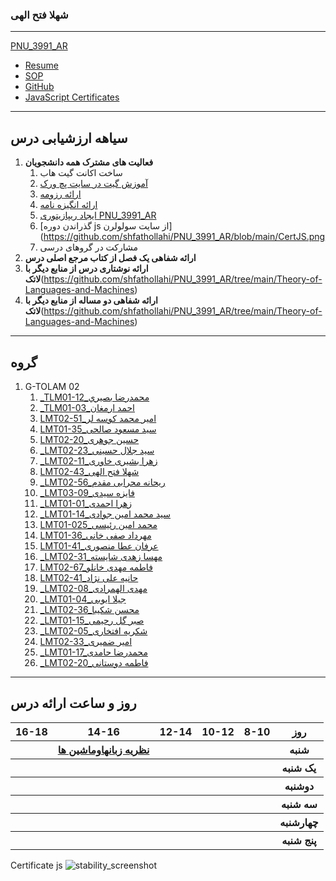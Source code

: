 

### شهلا فتح الهی
 
---


 [PNU_3991_AR](https://github.com/shfathollahi/PNU_3991_AR)
- [Resume](https://shfathollahi.github.io) 
- [SOP](https://shfathollahi.github.io/sop/)
- [GitHub](https://github.com/shfathollahi)
- [JavaScript Certificates ](https://github.com/shfathollahi/PNU_3991_AR/blob/main/JavaScript/Certificates.pdf)

------------------
## سیاهه ارزشیابی درس

1. **فعالیت های مشترک همه دانشجویان**
    1. ساخت اکانت گیت هاب
    2. [آموزش گیت در سایت پچ ورک](https://github.com/shfathollahi/PNU_3991_AR/blob/main/jlord.png)
    3. [ارائه رزومه](https://github.com/shfathollahi/PNU_3991_AR)
    4. [ارائه انگیزه نامه](https://shfathollahi.github.io/sop/)
    5. [ایجاد ریپازیتوری PNU_3991_AR](https://github.com/shfathollahi/PNU_3991_AR)
    6. [گذراندن دوره js از سایت سولولرن](https://github.com/shfathollahi/PNU_3991_AR/blob/main/CertJS.png
    7. مشارکت در گروهای درسی
1. **ارائه شفاهی یک فصل از کتاب مرجع اصلی درس**
1. **ارائه نوشتاری درس از منابع دیگر با لاتک**(https://github.com/shfathollahi/PNU_3991_AR/tree/main/Theory-of-Languages-and-Machines)
1. **ارائه شفاهی دو مساله از منابع دیگر با لاتک**(https://github.com/shfathollahi/PNU_3991_AR/tree/main/Theory-of-Languages-and-Machines)

------------------

## گروه 

 
   
 1. G-TOLAM 02
    1.  [_TLM01-12_محمدرضا بصيري](https://github.com/AliRazavi-edu/PNU_3991/tree/master/_BSc/Theory-of-Languages-and-Machines/_1115157_01/12_محمدرضا%20بصيري)
    1. [_TLM01-03_احمد ارمغان](https://github.com/AliRazavi-edu/PNU_3991/tree/master/_BSc/Theory-of-Languages-and-Machines/_1115157_01/03_احمد%20ارمغان) 
    1. [LMT02-51_امیر محمد کوسه لر](https://github.com/AliRazavi-edu/PNU_3991/tree/master/_BSc/Theory-of-Languages-and-Machines/_1115157_02/51_اميرمحمد%20كوسه%20لر)  
    1. [LMT01-35_سید مسعود صالحی](https://github.com/AliRazavi-edu/PNU_3991/tree/master/_BSc/Theory-of-Languages-and-Machines/_1115157_01/35_سيدمسعود%20صالحي)      
    1.  [LMT02-20_حسین جوهری](https://github.com/AliRazavi-edu/PNU_3991/tree/master/_BSc/Theory-of-Languages-and-Machines/_1115157_02/20_حسين%20جوهري)
    1. [_LMT02-23_سید جلال حسینی](https://github.com/AliRazavi-edu/PNU_3991/tree/master/_BSc/Theory-of-Languages-and-Machines/_1115157_02/23_سيدجلال%20حسيني)
    1. [_LMT02-11_زهرا بشیری خاوری](https://github.com/AliRazavi-edu/PNU_3991/tree/master/_BSc/Theory-of-Languages-and-Machines/_1115157_02/11_زهرا%20بشيري%20خاوري)
    1. [LMT02-43_شهلا فتح الهی](https://github.com/AliRazavi-edu/PNU_3991/tree/master/_BSc/Theory-of-Languages-and-Machines/_1115157_02/43_شهلا%20فتح%20الهي) 
    1. [_LMT02-56_ریحانه محرابی مقدم](https://github.com/AliRazavi-edu/PNU_3991/tree/master/_BSc/Theory-of-Languages-and-Machines/_1115157_02/56_ريحانه%20محرابي%20مقدم)
    1. [_LMT03-09_فایزه سیدی](https://github.com/AliRazavi-edu/PNU_3991/tree/master/_BSc/Theory-of-Languages-and-Machines/_1115157_03/09_فائزه%20صيدي)
    1. [_LMT01-01_زهرا احمدی](https://github.com/AliRazavi-edu/PNU_3991/tree/master/_BSc/Theory-of-Languages-and-Machines/_1115157_01/01_زهرا%20احمدي)
    1. [_LMT01-14_سید محمد امین جوادی](https://github.com/AliRazavi-edu/PNU_3991/tree/master/_BSc/Theory-of-Languages-and-Machines/_1115157_01/14_سيدمحمدامين%20جوادي)
    1. [LMT01-025_محمد امین رئیسی](https://github.com/AliRazavi-edu/PNU_3991/tree/master/_BSc/Theory-of-Languages-and-Machines/_1115157_01/25_محمدامين%20رئيسي)
    1. [LMT01-36_مهرداد صفی خانی](https://github.com/AliRazavi-edu/PNU_3991/tree/master/_BSc/Theory-of-Languages-and-Machines/_1115157_01/36_مهرداد%20صفي%20خاني)
    1. [LMT01-41_عرفان عطا منصوری](https://github.com/AliRazavi-edu/PNU_3991/tree/master/_BSc/Theory-of-Languages-and-Machines/_1115157_01/41_عرفان%20عطامنصوري)
    1. [_LMT02-31_مهسا زهدی شایسته](https://github.com/AliRazavi-edu/PNU_3991/tree/master/_BSc/Theory-of-Languages-and-Machines/_1115157_02/31_مهسا%20زهدي%20شايسته)
    1. [LMT02-67_فاطمه مهدی خانلو](https://github.com/AliRazavi-edu/PNU_3991/tree/master/_BSc/Theory-of-Languages-and-Machines/_1115157_02/67_فاطمه%20مهديخانلو)
    1. [LMT02-41_حانیه علی نژاد](https://github.com/AliRazavi-edu/PNU_3991/tree/master/_BSc/Theory-of-Languages-and-Machines/_1115157_02/67_فاطمه%20مهديخانلو)
    1. [_LMT02-08_مهدی الهمرادی](https://github.com/AliRazavi-edu/PNU_3991/tree/master/_BSc/Theory-of-Languages-and-Machines/_1115157_02/08_مهدي%20الهمرادي)
    1. [_LMT01-04_جیلا ایوبی](https://github.com/AliRazavi-edu/PNU_3991/tree/master/_BSc/Theory-of-Languages-and-Machines)
    1. [_LMT02-36_محسن شکیبا](https://github.com/AliRazavi-edu/PNU_3991/tree/master/_BSc/Theory-of-Languages-and-Machines/_1115157_02/36_محسن%20شكيبا)
    1. [_LMT01-15_صبر گل رحیمی ](https://github.com/AliRazavi-edu/PNU_3991/tree/master/_BSc/Theory-of-Languages-and-Machines)
    1. [_LMT02-05_شکریه افتخاری ](https://github.com/AliRazavi-edu/PNU_3991/tree/master/_BSc/Theory-of-Languages-and-Machines)
    1. [LMT02-33_امیر ضمیری](https://github.com/AliRazavi-edu/PNU_3991/tree/master/_BSc/Theory-of-Languages-and-Machines)
    1. [_LMT01-17_محمدرضا حامدی](https://github.com/AliRazavi-edu/PNU_3991/tree/master/_BSc/Theory-of-Languages-and-Machines/_1115157_01/17_محمدرضا%20حامدي)
    1. [_LMT02-20_فاطمه دوستانی ](https://github.com/AliRazavi-edu/PNU_3991/tree/master/_BSc/Theory-of-Languages-and-Machines)
------------------

## روز و ساعت ارائه درس

<table style="width:100%">
  <tr>
    <th >16-18</th>
    <th >14-16</th>
    <th >12-14</th>
    <th>10-12</th>
    <th>8-10</th>
    <th>روز</th>
  </tr>
  <tr>
    <th ></th>
    <th ><a  href="https://github.com/AliRazavi-edu/PNU_3991/tree/master/_BSc/Theory-of-Languages-and-Machines"> نظريه زبانهاوماشين ها</a></th>
    <th ></th>
    <th></th>
    <th></th>
    <th>شنبه</th>
  </tr>
   <tr>
    <th ></th>
    <th ></th>
    <th></th>
    <th></th>
    <th ></th>
    <th>یک شنبه</th>
  </tr>
   <tr>
     <th ></th>
     <th ></th>
     <th></th>
     <th></th>
    <th ></th>   
    <th>دوشنبه</th>
  </tr>
   <tr>
    <th ></th>
    <th ></th>
    <th></th>
    <th></th>
    <th ></th>
    <th>سه شنبه</th>
  </tr>
   <tr>
    <th ></th>
    <th ></th>
    <th></th>
    <th></th>
     <th ></th>
    <th>چهارشنبه</th>
  </tr>
   <tr>
    <th ></th>
     <th ></th>
     <th ></th>
     <th></th>
     <th ></th>
    <th>پنج شنبه</th>
  </tr>
</table>

Certificate js
![stability_screenshot](../master/CertJS.png)

